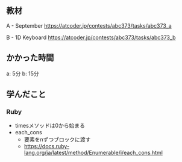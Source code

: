 ## 教材

A - September
https://atcoder.jp/contests/abc373/tasks/abc373_a

B - 1D Keyboard
https://atcoder.jp/contests/abc373/tasks/abc373_b

## かかった時間
a: 5分
b: 15分

## 学んだこと
### Ruby
* timesメソッドは0から始まる
* each_cons
  * 要素をnずつブロックに渡す
  * https://docs.ruby-lang.org/ja/latest/method/Enumerable/i/each_cons.html
